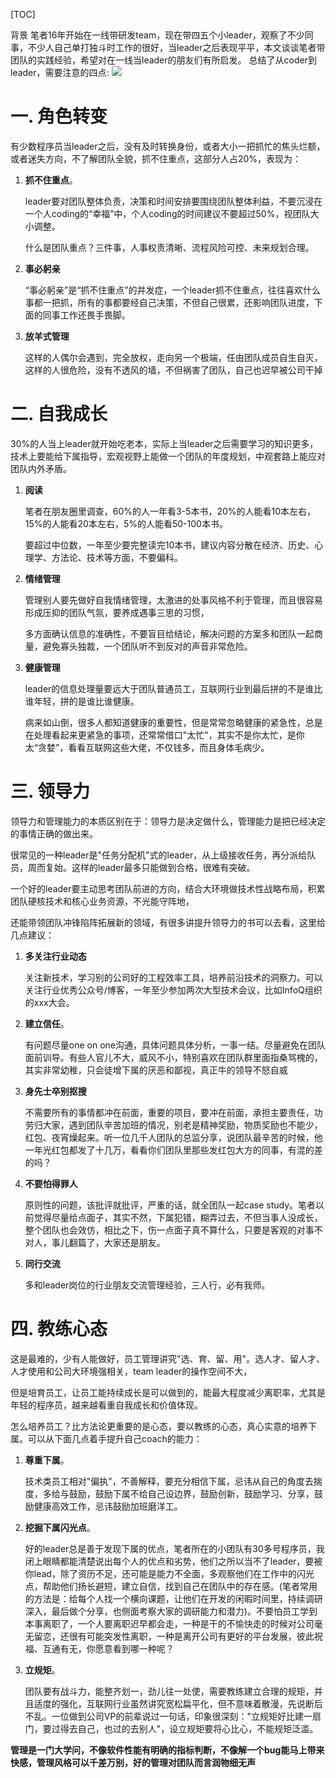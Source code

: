 [TOC]

背景
笔者16年开始在一线带研发team，现在带四五个小leader，观察了不少同事，不少人自己单打独斗时工作的很好，当leader之后表现平平，本文谈谈笔者带团队的实践经验，希望对在一线当leader的朋友们有所启发。
总结了从coder到leader，需要注意的四点:
![](https://p1-jj.byteimg.com/tos-cn-i-t2oaga2asx/gold-user-assets/2020/1/4/16f6c5d4bc42ced6~tplv-t2oaga2asx-watermark.awebp)

# 一. 角色转变
有少数程序员当leader之后，没有及时转换身份，或者大小一把抓忙的焦头烂额，或者迷失方向，不了解团队全貌，抓不住重点，这部分人占20%，表现为：

1. **抓不住重点**。

   leader要对团队整体负责，决策和时间安排要围绕团队整体利益，不要沉浸在一个人coding的“幸福”中，个人coding的时间建议不要超过50%，视团队大小调整。
   
   什么是团队重点？三件事，人事权责清晰、流程风险可控、未来规划合理。

2. **事必躬亲**

   “事必躬亲”是“抓不住重点”的并发症，一个leader抓不住重点，往往喜欢什么事都一把抓，所有的事都要经自己决策，不但自己很累，还影响团队进度，下面的同事工作还畏手畏脚。
   
4. **放羊式管理**

   这样的人偶尔会遇到，完全放权，走向另一个极端，任由团队成员自生自灭，这样的人很危险，没有不透风的墙，不但祸害了团队，自己也迟早被公司干掉

# 二. 自我成长
30%的人当上leader就开始吃老本，实际上当leader之后需要学习的知识更多，技术上要能给下属指导，宏观视野上能做一个团队的年度规划，中观套路上能应对团队内外矛盾。


1. **阅读**
   
   笔者在朋友圈里调查，60%的人一年看3-5本书，20%的人能看10本左右，15%的人能看20本左右，5%的人能看50-100本书。
   
   要超过中位数，一年至少要完整读完10本书，建议内容分散在经济、历史、心理学、方法论、技术等方面，不要偏科。


2. **情绪管理**
 
   管理别人要先做好自我情绪管理，太激进的处事风格不利于管理，而且很容易形成压抑的团队气氛，要养成遇事三思的习惯，
   
   多方面确认信息的准确性，不要盲目给结论，解决问题的方案多和团队一起商量，避免寡头独裁，一个团队听不到反对的声音非常危险。


3. **健康管理**

   leader的信息处理量要远大于团队普通员工，互联网行业到最后拼的不是谁比谁年轻，拼的是谁比谁健康。
   
   病来如山倒，很多人都知道健康的重要性，但是常常忽略健康的紧急性，总是在处理看起来更紧急的事项，还常常借口"太忙"，其实不是你太忙，是你太“贪婪”，看看互联网这些大佬，不仅钱多，而且身体毛病少。


# 三. 领导力
领导力和管理能力的本质区别在于：领导力是决定做什么，管理能力是把已经决定的事情正确的做出来。

很常见的一种leader是"任务分配机"式的leader，从上级接收任务，再分派给队员，周而复始。这样的leader最多只能做到合格，很难有突破。

一个好的leader要主动思考团队前进的方向，结合大环境做技术性战略布局，积累团队硬核技术和核心业务资源，不光能守阵地，

还能带领团队冲锋陷阵拓展新的领域，有很多讲提升领导力的书可以去看，这里给几点建议：

1. **多关注行业动态**

   关注新技术，学习别的公司好的工程效率工具，培养前沿技术的洞察力。可以关注行业优秀公众号/博客，一年至少参加两次大型技术会议，比如InfoQ组织的xxx大会。
   
2. **建立信任**。

   有问题尽量one on one沟通，具体问题具体分析，一事一结。尽量避免在团队面前训导。有些人官儿不大，威风不小，特别喜欢在团队群里面指桑骂槐的，其实非常幼稚，只会徒增下属的厌恶和鄙视，真正牛的领导不怒自威
3. **身先士卒别抠搜**

   不需要所有的事情都冲在前面，重要的项目，要冲在前面，承担主要责任，功劳归大家，遇到团队辛苦加班的情况，别老是精神奖励，物质奖励也不能少，红包、夜宵燥起来。听一位几千人团队的总监分享，说团队最辛苦的时候，他一年光红包都发了十几万，看看你们团队里那些发红包大方的同事，有混的差的吗？
4. **不要怕得罪人**

    原则性的问题，该批评就批评，严重的话，就全团队一起case study。笔者以前觉得尽量给点面子，其实不然，下属犯错，糊弄过去，不但当事人没成长，整个团队也会效仿，相比之下，伤一点面子真不算什么，只要是客观的对事不对人，事儿翻篇了，大家还是朋友。
5. **同行交流**

   多和leader岗位的行业朋友交流管理经验，三人行，必有我师。

# 四. 教练心态
这是最难的，少有人能做好，员工管理讲究"选、育、留、用"。选人才、留人才、人才使用和公司大环境强相关，team leader的操作空间不大，

但是培育员工，让员工能持续成长是可以做到的，能最大程度减少离职率，尤其是年轻的程序员，越来越看重自我成长和价值体现。

怎么培养员工？比方法论更重要的是心态，要以教练的心态，真心实意的培养下属。可以从下面几点着手提升自己coach的能力：

1. **尊重下属**。

   技术类员工相对"偏执"，不善解释，要充分相信下属，忌讳从自己的角度去揣度，多给与鼓励，鼓励下属不给自己设边界，鼓励创新，鼓励学习、分享，鼓励健康高效工作，忌讳鼓励加班磨洋工。
2. **挖掘下属闪光点**。

   好的leader总是善于发现下属的优点，笔者所在的小团队有30多号程序员，我闭上眼睛都能清楚说出每个人的优点和劣势，他们之所以当不了leader，要被你lead，除了资历不足，还可能是能力不全面，多观察他们在工作中的闪光点，帮助他们扬长避短，建立自信，找到自己在团队中的存在感。(笔者常用的方法是：给每个人找一个横向课题，让他们在开发的闲暇时间里，持续调研深入，最后做个分享，也侧面考察大家的调研能力和潜力)。不要怕员工学到本事离职了，一个人要离职迟早都会走，一种是干的不愉快走的时候对公司毫无留恋，还很有可能突发性离职，一种是离开公司有更好的平台发展，彼此祝福、互通有无，你愿意看到哪一种呢？
3. **立规矩**。

   团队要有战斗力，能整齐划一，劲儿往一处使，需要教练建立合理的规矩，并且适度的强化，互联网行业虽然讲究宽松扁平化，但不意味着散漫，先说断后不乱。一位做到公司VP的前辈说过一句话，印象很深刻："立规矩好比建一扇门，要过得去自己，也过的去别人"，设立规矩要将心比心，不能规矩泛滥。

**管理是一门大学问，不像软件性能有明确的指标判断，不像解一个bug能马上带来快感，管理风格可以千差万别，好的管理对团队而言润物细无声**

